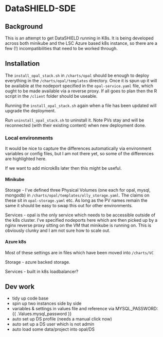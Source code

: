 # DataSHIELD-SDE

## Background

This is an attempt to get DataSHIELD running in K8s. It is being developed across both minikube and the LSC Azure based k8s instance, so there are a few (!) incompatibilities that need to be worked through.

## Installation

The ``install_opal_stack.sh`` in ``/charts/opal`` should be enough to deploy everything in the ``/charts/opal/templates`` directory. Once it is spun up it will be available at the nodeport specified in the ``opal-service.yaml`` file, which ought to be made available via a reverse proxy. If all goes to plan then the R script in the ``/client`` folder should be useable.

Running the ``install_opal_stack.sh`` again when a file has been updated will upgrade the deployment.

Run ``uninstall_opal_stack.sh`` to uninstall it. Note PVs stay and will be reconnected (with their existing content) when new deployment done.

### Local environments

It would be nice to capture the differences automatically via environment variables or config files, but I am not there yet, so some of the differences are highlighted here.

If we want to add microk8s later then this might be useful.

#### Minikube

Storage - I've defined three Physical Volumes (one each for opal, mysql, mongodb) in ``/charts/opal/templates/olly_storage.yaml``. The claims on these sit in ``opal-storage.yaml`` etc. As long as the PV names remain the same it should be easy to swap this out for other environments.

Services - opal is the only service which needs to be accessible outside of the k8s cluster. I've specified nodeports here which are then picked up by a nginx reverse proxy sitting on the VM that minikube is running on. This is obviously clunky and I am not sure how to scale out.

#### Azure k8s

Most of these settings are in files which have been moved into ``/charts/VC``

Storage - azure backed storage.

Services - built in k8s loadbalancer?

## Dev work

- tidy up code base
- spin up two instances side by side
- variables & settings in values file and reference via   MYSQL_PASSWORD: {{ .Values.mysql_password }}
- auto set up DS profile (needs a manual click now)
- auto set up a DS user which is not admin
- auto load some data/project into opal/DS
